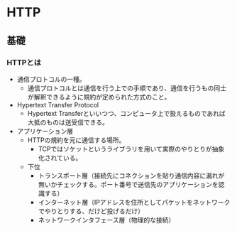 # HTTP

## 基礎

### HTTPとは
- 通信プロトコルの一種。
  - 通信プロトコルとは通信を行う上での手順であり、通信を行うもの同士が解釈できるように規約が定められた方式のこと。
- Hypertext Transfer Protocol
  - Hypertext Transferといいつつ、コンピュータ上で扱えるものであれば大抵のものは送受信できる。
- アプリケーション層
  - HTTPの規約を元に通信する場所。
    - TCPではソケットというライブラリを用いて実際のやりとりが抽象化されている。
  - 下位
    - トランスポート層（接続先にコネクションを貼り通信内容に漏れが無いかチェックする。ポート番号で送信先のアプリケーションを認識する）
    - インターネット層（IPアドレスを住所としてパケットをネットワークでやりとりする、だけど投げるだけ）
    - ネットワークインタフェース層（物理的な接続）
